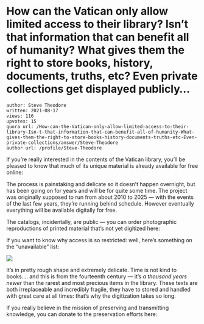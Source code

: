 # How can the Vatican only allow limited access to their library? Isn’t that information that can benefit all of humanity? What gives them the right to store books, history, documents, truths, etc? Even private collections get displayed publicly…

	author: Steve Theodore
	written: 2021-08-17
	views: 116
	upvotes: 15
	quora url: /How-can-the-Vatican-only-allow-limited-access-to-their-library-Isn-t-that-information-that-can-benefit-all-of-humanity-What-gives-them-the-right-to-store-books-history-documents-truths-etc-Even-private-collections/answer/Steve-Theodore
	author url: /profile/Steve-Theodore


If you’re really interested in the contents of the Vatican library, you’ll be pleased to know that much of its unique material is already available for free online:



The process is painstaking and delicate so it doesn’t happen overnight, but has been going on for years and will be for quite some time. The project was originally supposed to run from about 2010 to 2025 — with the events of the last few years, they’re running behind schedule. However eventually everything will be available digitally for free.

The catalogs, incidentally, are public — you can order photographic reproductions of printed material that’s not yet digitized here:



If you want to know why access is so restricted: well, here’s something on the “unavailable” list:

![](https://qph.fs.quoracdn.net/main-qimg-4c52d444be21669e6f7d3b8408056136-pjlq)

It’s in pretty rough shape and extremely delicate. Time is not kind to books…. and this is from the fourteenth century — it’s _a thousand years newer_ than the rarest and most precious items in the library. These texts are both irreplaceable and incredibly fragile, they have to stored and handled with great care at all times: that’s why the digitization takes so long.

If you really believe in the mission of preserving and transmitting knowledge, you can donate to the preservation efforts here:



